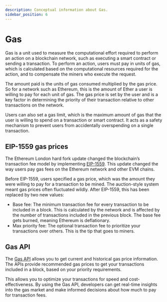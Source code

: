 ```yaml
---
description: Conceptual information about Gas.
sidebar_position: 6
---
```


# Gas

Gas is a unit used to measure the computational effort required to perform an action on a blockchain network, such as
executing a smart contract or sending a transaction. To perform an action, users must pay in units of gas, which is
calculated based on the computational resources required for the action, and to compensate the miners who execute the
request.

The amount paid is the units of gas consumed multiplied by the gas price. So for a network such as Ethereum, this is the
amount of Ether a user is willing to pay for each unit of gas. The gas price is set by the user and is a key factor in
determining the priority of their transaction relative to other transactions on the network.

Users can also set a gas limit, which is the maximum amount of gas that the user is willing to spend on a transaction or
smart contract. It acts as a safety mechanism to prevent users from accidentally overspending on a single transaction.

## EIP-1559 gas prices

The Ethereum London hard fork update changed the blockchain’s transaction fee model by implementing
[EIP-1559](https://eips.ethereum.org/EIPS/eip-1559). This update changed the way users pay gas fees on the Ethereum
network and other EVM chains.

Before EIP-1559, users specified a gas price, which was the amount they were willing to pay for a transaction to be mined. The
auction-style system meant gas prices often fluctuated wildly. After EIP-1559, this has been replaced by two new values:

- Base fee: The minimum transaction fee for every transaction to be included in a block. This is calculated by the network
  and is affected by the number of transactions included in the previous block. The base fee gets burned, meaning
  Ethereum is deflationary.
- Max priority fee: The optional transaction fee to prioritize your transactions over others. This is the tip that goes
  to miners.

## Gas API

The [Gas API](../reference/gas-api/index.md) allows you to get current and historical gas price information.
The APIs provide recommended gas prices to get your transactions included in a block, based on your priority requirements.

This allows you to optimize your transactions for speed and cost-effectiveness. By using the Gas API, developers
can get real-time insights into the gas market and make informed decisions about how much to pay for transaction fees.